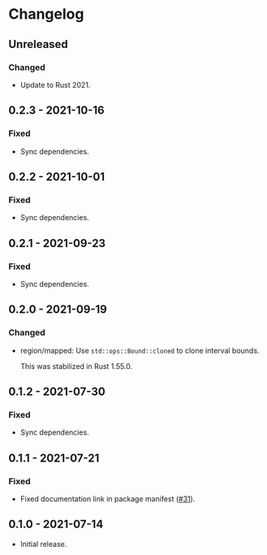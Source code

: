 # Changelog

## Unreleased

### Changed

  * Update to Rust 2021.

## 0.2.3 - 2021-10-16

### Fixed

  * Sync dependencies.

## 0.2.2 - 2021-10-01

### Fixed

  * Sync dependencies.

## 0.2.1 - 2021-09-23

### Fixed

  * Sync dependencies.

## 0.2.0 - 2021-09-19

### Changed

  * region/mapped: Use `std::ops::Bound::cloned` to clone interval bounds.

    This was stabilized in Rust 1.55.0.

## 0.1.2 - 2021-07-30

### Fixed

  * Sync dependencies.

## 0.1.1 - 2021-07-21

### Fixed

  * Fixed documentation link in package manifest ([#31]).

[#31]: https://github.com/zaeleus/noodles/issues/31

## 0.1.0 - 2021-07-14

  * Initial release.
